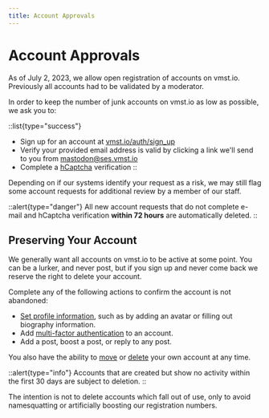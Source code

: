 ```yaml
---
title: Account Approvals
---
```


# Account Approvals

As of July 2, 2023, we allow open registration of accounts on vmst.io.
Previously all accounts had to be validated by a moderator.

In order to keep the number of junk accounts on vmst.io as low as possible, we ask you to:

::list{type="success"}
- Sign up for an account at [vmst.io/auth/sign_up](https://vmst.io/auth/sign_up)
- Verify your provided email address is valid by clicking a link we'll send to you from [mastodon@ses.vmst.io](/infrastructure/mailer)
- Complete a [hCaptcha](https://www.hcaptcha.com) verification
::

Depending on if our systems identify your request as a risk, we may still flag some account requests for additional review by a member of our staff.

::alert{type="danger"}
All new account requests that do not complete e-mail and hCaptcha verification **within 72 hours** are automatically deleted.
::

## Preserving Your Account

We generally want all accounts on vmst.io to be active at some point.
You can be a lurker, and never post, but if you sign up and never come back we reserve the right to delete your account.

Complete any of the following actions to confirm the account is not abandoned:

- [Set profile information](https://docs.joinmastodon.org/user/profile/), such as by adding an avatar or filling out biography information.
- Add [multi-factor authentication](https://fedi.tips/using-two-factor-authentication-2fa-on-mastodon/) to an account.
- Add a post, boost a post, or reply to any post.

You also have the ability to [move](https://docs.joinmastodon.org/user/moving/#migration) or [delete](https://docs.joinmastodon.org/user/moving/#delete) your own account at any time.

::alert{type="info"}
Accounts that are created but show no activity within the first 30 days are subject to deletion.
::

The intention is not to delete accounts which fall out of use, only to avoid namesquatting or artificially boosting our registration numbers.
